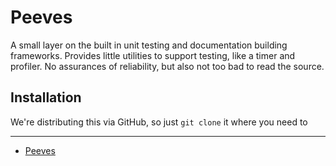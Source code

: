 # Peeves

A small layer on the built in unit testing and documentation building frameworks.
Provides little utilities to support testing, like a timer and profiler.
No assurances of reliability, but also not too bad to read the source.

## Installation

We're distributing this via GitHub, so just `git clone` it where you need to

---

  - [Peeves](Peeves.md)